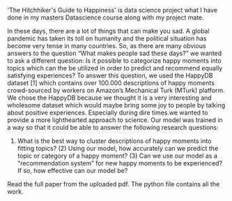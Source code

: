 'The Hitchhiker's Guide to Happiness' is data science project what I have done in my masters Datascience course along with my project mate. 

In these days, there are a lot of things that can make you sad. A global pandemic has taken its toll on humanity and the political situation has become very tense in many countries. So, as there are many obvious answers to the question “What makes people sad these days?” we wanted to ask a different question: Is it possible to categorize happy moments into topics which can the be utilized in order to predict and recommend equally satisfying experiences? To answer this question, we used the HappyDB dataset [1] which contains over 100.000 descriptions of happy moments crowd-sourced by workers on Amazon’s Mechanical Turk (MTurk) platform. We chose the HappyDB because we thought it is a very interesting and wholesome dataset which would maybe bring some joy to people by talking about positive experiences. Especially during dire times.we wanted to provide a more lighthearted approach to science. Our model  was trained in a way so that it could be able to answer the following research questions: 
1) What is the best way to cluster descriptions of happy moments
into fitting topics?
(2) Using our model, how accurately can we predict the topic
or category of a happy moment?
(3) Can we use our model as a “recommendation system” for
new happy moments to be experienced? If so, how effective
can our model be?

Read the full paper from the uploaded pdf. The python file contains all the work. 
